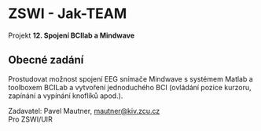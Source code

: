 ZSWI - Jak-TEAM
===============

Projekt **12. Spojení BCIlab a Mindwave**

Obecné zadání
-------------
Prostudovat možnost spojení EEG snímače Mindwave s systémem Matlab a toolboxem BCILab a vytvoření jednoduchého BCI (ovládání pozice kurzoru, zapínání a vypínání knoflíků apod.). 

Zadavatel: Pavel Mautner, mautner@kiv.zcu.cz <br>
Pro ZSWI/UIR 
